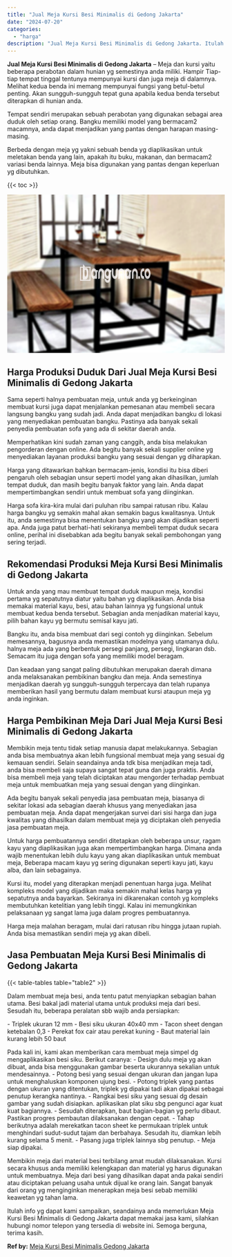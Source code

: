 ```yaml
---
title: "Jual Meja Kursi Besi Minimalis di Gedong Jakarta"
date: "2024-07-20"
categories: 
  - "harga"
description: "Jual Meja Kursi Besi Minimalis di Gedong Jakarta. Itulah info yg dapat kami sampaikan, seandainya anda memerlukan Meja Kursi Besi Minimalis di Gedong Jakarta..."
---
```


**Jual Meja Kursi Besi Minimalis di Gedong Jakarta** – Meja dan kursi yaitu beberapa perabotan dalam hunian yg semestinya anda miliki. Hampir Tiap-tiap tempat tinggal tentunya mempunyai kursi dan juga meja di dalamnya. Melihat kedua benda ini memang mempunyai fungsi yang betul-betul penting. Akan sungguh-sungguh tepat guna apabila kedua benda tersebut diterapkan di hunian anda.

Tempat sendiri merupakan sebuah perabotan yang digunakan sebagai area duduk oleh setiap orang. Bangku memiliki model yang bermacam2 macamnya, anda dapat menjadikan yang pantas dengan harapan masing-masing.

Berbeda dengan meja yg yakni sebuah benda yg diaplikasikan untuk meletakan benda yang lain, apakah itu buku, makanan, dan bermacam2 variasi benda lainnya. Meja bisa digunakan yang pantas dengan keperluan yg dibutuhkan.

{{< toc >}}

![Jual Meja Kursi Besi Minimalis di Gedong Jakarta](/images/jual-meja-besi-murah01.png)

## Harga Produksi Duduk Dari Jual Meja Kursi Besi Minimalis di Gedong Jakarta

Sama seperti halnya pembuatan meja, untuk anda yg berkeinginan membuat kursi juga dapat menjalankan pemesanan atau membeli secara langsung bangku yang sudah jadi. Anda dapat menjadikan bangku di lokasi yang menyediakan pembuatan bangku. Pastinya ada banyak sekali penyedia pembuatan sofa yang ada di sekitar daerah anda.

Memperhatikan kini sudah zaman yang canggih, anda bisa melakukan pengorderan dengan online. Ada begitu banyak sekali supplier online yg menyediakan layanan produksi bangku yang sesuai dengan yg diharapkan.

Harga yang ditawarkan bahkan bermacam-jenis, kondisi itu bisa diberi pengaruh oleh sebagian unsur seperti model yang akan dihasilkan, jumlah tempat duduk, dan masih begitu banyak faktor yang lain. Anda dapat mempertimbangkan sendiri untuk membuat sofa yang diinginkan.

Harga sofa kira-kira mulai dari puluhan ribu sampai ratusan ribu. Kalau harga bangku yg semakin mahal akan semakin bagus kwalitasnya. Untuk itu, anda semestinya bisa menentukan bangku yang akan dijadikan seperti apa. Anda juga patut berhati-hati sekiranya membeli tempat duduk secara online, perihal ini disebabkan ada begitu banyak sekali pembohongan yang sering terjadi.

## Rekomendasi Produksi Meja Kursi Besi Minimalis di Gedong Jakarta

Untuk anda yang mau membuat tempat duduk maupun meja, kondisi pertama yg sepatutnya diatur yaitu bahan yg diaplikasikan. Anda bisa memakai material kayu, besi, atau bahan lainnya yg fungsional untuk membuat kedua benda tersebut. Sebagian anda menjadikan material kayu, pilih bahan kayu yg bermutu semisal kayu jati.

Bangku itu, anda bisa membuat dari segi contoh yg diinginkan. Sebelum memesannya, bagusnya anda memastikan modelnya yang utamanya dulu. halnya meja ada yang berbentuk persegi panjang, persegi, lingkaran dsb. Semacam itu juga dengan sofa yang memiliki model beragam.

Dan keadaan yang sangat paling dibutuhkan merupakan daerah dimana anda melaksanakan pembikinan bangku dan meja. Anda semestinya menjadikan daerah yg sungguh-sungguh terpercaya dan telah rupanya memberikan hasil yang bermutu dalam membuat kursi ataupun meja yg anda inginkan.

## Harga Pembikinan Meja Dari Jual Meja Kursi Besi Minimalis di Gedong Jakarta

Membikin meja tentu tidak setiap manusia dapat melakukannya. Sebagian anda bisa membuatnya akan lebih fungsional membuat meja yang sesuai dg kemauan sendiri. Selain seandainya anda tdk bisa menjadikan meja tadi, anda bisa membeli saja supaya sangat tepat guna dan juga praktis. Anda bisa membeli meja yang telah diciptakan atau mengorder terhadap pembuat meja untuk membuatkan meja yang sesuai dengan yang diinginkan.

Ada begitu banyak sekali penyedia jasa pembuatan meja, biasanya di sekitar lokasi ada sebagian daerah khusus yang menyediakan jasa pembuatan meja. Anda dapat mengerjakan survei dari sisi harga dan juga kwalitas yang dihasilkan dalam membuat meja yg diciptakan oleh penyedia jasa pembuatan meja.

Untuk harga pembuatannya sendiri ditetapkan oleh beberapa unsur, ragam kayu yang diaplikasikan juga akan mempertimbangkan harga. Dimana anda wajib menentukan lebih dulu kayu yang akan diaplikasikan untuk membuat meja, Beberapa macam kayu yg sering digunakan seperti kayu jati, kayu alba, dan lain sebagainya.

Kursi itu, model yang diterapkan menjadi penentuan harga juga. Melihat kompleks model yang dijadikan maka semakin mahal kelas harga yg sepatutnya anda bayarkan. Sekiranya ini dikarenakan contoh yg kompleks membutuhkan ketelitian yang lebih tinggi. Kalau ini memungkinkan pelaksanaan yg sangat lama juga dalam progres pembuatannya.

Harga meja malahan beragam, mulai dari ratusan ribu hingga jutaan rupiah. Anda bisa memastikan sendiri meja yg akan dibeli.

## Jasa Pembuatan Meja Kursi Besi Minimalis di Gedong Jakarta

{{< table-tables table="table2" >}}

Dalam membuat meja besi, anda tentu patut menyiapkan sebagian bahan utama. Besi bakal jadi material utama untuk produksi meja dari besi. Sesudah itu, beberapa peralatan sbb wajib anda persiapkan:

\- Triplek ukuran 12 mm - Besi siku ukuran 40x40 mm - Tacon sheet dengan ketebalan 0,3 - Perekat fox cair atau perekat kuning - Baut material lain kurang lebih 50 baut

Pada kali ini, kami akan memberikan cara membuat meja simpel dg mengaplikasikan besi siku. Berikut caranya: - Design dulu meja yg akan dibuat, anda bisa menggunakan gambar beserta ukurannya sekalian untuk mendesainnya. - Potong besi yang sesuai dengan ukuran dan jangan lupa untuk menghaluskan komponen ujung besi. - Potong triplek yang pantas dengan ukuran yang ditentukan, triplek yg dipakai tadi akan dipakai sebagai penutup kerangka nantinya. - Rangkai besi siku yang sesuai dg desain gambar yang sudah disiapkan. aplikasikan plat siku sbg pengunci agar kuat kuat bagiannya. - Sesudah diterapkan, baut bagian-bagian yg perlu dibaut. Pastikan progres pembautan dilaksanakan dengan cepat. - Tahap berikutnya adalah merekatkan tacon sheet ke permukaan triplek untuk menghindari sudut-sudut tajam dan berbahaya. Sesudah itu, diamkan lebih kurang selama 5 menit. - Pasang juga triplek lainnya sbg penutup. - Meja siap dipakai.

Membikin meja dari material besi terbilang amat mudah dilaksanakan. Kursi secara khusus anda memiliki kelengkapan dan material yg harus digunakan untuk membuatnya. Meja dari besi yang dihasilkan dapat anda pakai sendiri atau diciptakan peluang usaha untuk dijual ke orang lain. Sangat banyak dari orang yg menginginkan menerapkan meja besi sebab memiliki keawetan yg tahan lama.

Itulah info yg dapat kami sampaikan, seandainya anda memerlukan Meja Kursi Besi Minimalis di Gedong Jakarta dapat memakai jasa kami, silahkan hubungi nomor telepon yang tersedia di website ini. Semoga berguna, terima kasih.

**Ref by:** [Meja Kursi Besi Minimalis Gedong Jakarta](https://id.wikipedia.org/wiki/Meja)
